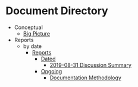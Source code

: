 # Document Directory
* Conceptual
  * [Big Picture](big_picture/)
* Reports
  * by date
    * [Reports](docs/reports/)
      * [Dated](docs/reports/dated/)
        * [2019-08-31 Discussion Summary](docs/reports/dated/2019-08-31.discussion.md)
      * [Ongoing](docs/reports/ongoing/)
        * [Documentation Methodology](docs/reports/ongoing/documentation.methodology.md)
